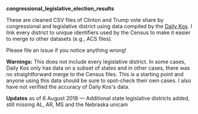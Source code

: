 **congressional_legislative_election_results**

These are cleaned CSV files of Clinton and Trump vote share by congressional and legislative district using data compiled by the [Daily Kos](https://www.dailykos.com/stories/2017/2/6/1629653/-Daily-Kos-Elections-2016-presidential-results-for-congressional-and-legislative-districts "Daily Kos Election Data"). 
I link every district to unique identifiers used by the Census to make it easier to merge to other datasets (e.g., ACS files).

Please file an issue if you notice anything wrong!

**Warnings:** This does not include every legislative district. 
In some cases, Daily Kos only has data on a subset of states and in other cases, there was no straightforward merge to the Census files.
This is a starting point and anyone using this data should be sure to spot-check their own cases. I also have not verified the accuracy
of Daily Kos's data.

**Updates** as of 6 August 2018 — Additional state legislative districts added, still missing AL, AR, MS and the Nebraska unicam

